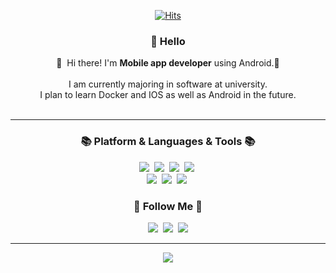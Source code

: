 <div align="center">

[![Hits](https://hits.seeyoufarm.com/api/count/incr/badge.svg?url=https%3A%2F%2Fgithub.com%2Fkms9978%2Fkms9978&count_bg=%2330D3AA&title_bg=%23555555&icon=&icon_color=%23E7E7E7&title=hits&edge_flat=false)](https://github.com/kms9978)
</div>
<div align= "center">
   
### 🤖 Hello

<p>
  👋&nbsp; Hi there! I'm <b>Mobile app developer</b> using Android.🚀<br/><br/>
  I am currently majoring in software at university. <br/>
  I plan to learn Docker and IOS as well as Android in the future.<br/><br/>
   
 
</p>
</div>

---

<div align = "center">
<h3 align="center">📚 Platform & Languages & Tools 📚</h3>
<p align="center">
   <img src="https://img.shields.io/badge/Kotlin-7F52FF?style=flat-square&logo=Kotlin&logoColor=white"/></a>&nbsp
  <img src="https://img.shields.io/badge/Python-3766AB?style=flat-square&logo=Python&logoColor=white"/></a>&nbsp 
    <img src="https://img.shields.io/badge/Java-6DB33F?style=flat-square&logo=Java&logoColor=white"/></a>&nbsp
  <img src="https://img.shields.io/badge/Firebase-FFCA28?style=flat-square&logo=Firebase&logoColor=white"/></a>&nbsp 
  <br>
  <img src="https://img.shields.io/badge/Android-3DDC84?style=flat-square&logo=Android&logoColor=white"/></a>&nbsp 
  <img src="https://img.shields.io/badge/Jetpack Compose-4285F4?style=flat-square&logo=jetpackcompose&logoColor=white"/></a>&nbsp 
  <img src="https://img.shields.io/badge/Figma-F24E1E?style=flat-square&logo=Figma&logoColor=white"/></a>&nbsp 
</p>

<h3 align="center">🌈 Follow Me 🌈</h3>
<p align="center">
  <a href="https://blog.naver.com/rkdms4971"><img src="https://img.shields.io/badge/Tech%20Blog-11B48A?style=flat-square&logo=Vimeo&logoColor=white&link=https://velog.io/@hyeinisfree"/></a>&nbsp
  <a href="https://www.instagram.com/???/"><img src="https://img.shields.io/badge/Instagram-E4405F?style=flat-square&logo=Instagram&logoColor=white&link=https://www.instagram.com/???/"/></a>&nbsp
  <a href="mailto:kangms990708@gmail.com"><img src="https://img.shields.io/badge/Gmail-d14836?style=flat-square&logo=Gmail&logoColor=white&link=kangms990708@gmail.com"/></a>
</p>

  ---
  
<div align="center">
  <img src="https://github-readme-stats.vercel.app/api/top-langs/?username=kms9978&layout=compact&langs_count=10&hide=html,css,php" />
</div>
